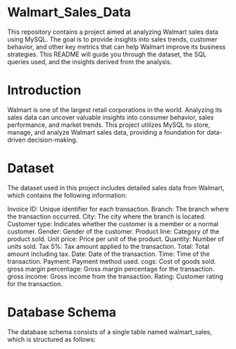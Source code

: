 # Walmart_Sales_Data

This repository contains a project aimed at analyzing Walmart sales data using MySQL. The goal is to provide insights into sales trends, customer behavior, and other key metrics that can help Walmart improve its business strategies. This README will guide you through the dataset, the SQL queries used, and the insights derived from the analysis.

# Introduction

Walmart is one of the largest retail corporations in the world. Analyzing its sales data can uncover valuable insights into consumer behavior, sales performance, and market trends. This project utilizes MySQL to store, manage, and analyze Walmart sales data, providing a foundation for data-driven decision-making.

# Dataset
The dataset used in this project includes detailed sales data from Walmart, which contains the following information:

Invoice ID: Unique identifier for each transaction.
Branch: The branch where the transaction occurred.
City: The city where the branch is located.
Customer type: Indicates whether the customer is a member or a normal customer.
Gender: Gender of the customer.
Product line: Category of the product sold.
Unit price: Price per unit of the product.
Quantity: Number of units sold.
Tax 5%: Tax amount applied to the transaction.
Total: Total amount including tax.
Date: Date of the transaction.
Time: Time of the transaction.
Payment: Payment method used.
cogs: Cost of goods sold.
gross margin percentage: Gross margin percentage for the transaction.
gross income: Gross income from the transaction.
Rating: Customer rating for the transaction.


# Database Schema
The database schema consists of a single table named walmart_sales, which is structured as follows:
